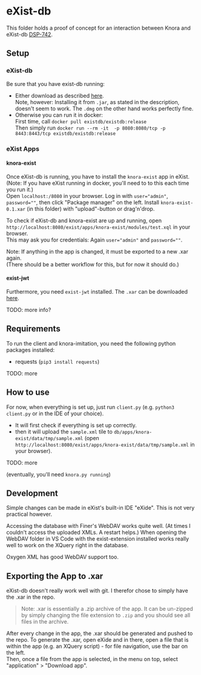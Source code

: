 # eXist-db

This folder holds a proof of concept for an interaction between Knora and eXist-db [DSP-742](https://dasch.myjetbrains.com/youtrack/issue/DSP-742).




## Setup

### eXist-db

Be sure that you have exist-db running:
* Either download as described [here](https://www.exist-db.org/exist/apps/doc/basic-installation).  
Note, however: Installing it from `.jar`, as stated in the description, doesn't seem to work. The `.dmg` on the other hand works perfectly fine.
* Otherwise you can run it in docker:  
First time, call `docker pull existdb/existdb:release`  
Then simply run `docker run --rm -it  -p 8080:8080/tcp -p 8443:8443/tcp existdb/existdb:release`


### eXist Apps

#### knora-exist

Once eXist-db is running, you have to install the `knora-exist` app in eXist.  
(Note: If you have eXist running in docker, you'll need to to this each time you run it.)  
Open `localhost:/8080` in your browser. Log in with `user="admin"`, `password=""`, then click "Package manager" on the left. Install `knora-exist-0.1.xar` (in this folder) with "upload"-button or drag'n'drop.

To check if eXist-db and knora-exist are up and running, open `http://localhost:8080/exist/apps/knora-exist/modules/test.xql` in your browser.  
This may ask you for credentials: Again `user="admin"` and `password=""`.

Note: If anything in the app is changed, it must be exported to a new .xar again.  
(There should be a better workflow for this, but for now it should do.)

#### exist-jwt

Furthermore, you need `exist-jwt` installed. The `.xar` can be downloaded [here](https://github.com/eXistSolutions/exist-jwt).

TODO: more info?


## Requirements

To run the client and knora-imitation, you need the following python packages installed:

* requests (`pip3 install requests`)

TODO: more

## How to use

For now, when everything is set up, just run `client.py` (e.g. `python3 client.py` or in the IDE of your choice).

* It will first check if everything is set up correctly.
* then it will upload the `sample.xml` tile to `db/apps/knora-exist/data/tmp/sample.xml` (open `http://localhost:8080/exist/apps/knora-exist/data/tmp/sample.xml` in your browser).

TODO: more

(eventually, you'll need `knora.py running`)


## Development

Simple changes can be made in eXist's built-in IDE "eXide". This is not very practical however.

Accessing the database with Finer's WebDAV works quite well. (At times I couldn't access the uploaded XMLs. A restart helps.) When opening the WebDAV folder in VS Code with the exist-extension installed works really well to work on the XQuery right in the database.

Oxygen XML has good WebDAV support too.


## Exporting the App to .xar

eXist-db doesn't really work well with git. I therefor chose to simply have the .xar in the repo.

> Note: .xar is essentially a .zip archive of the app. It can be un-zipped by simply changing the file extension to `.zip` and you should see all files in the archive.

After every change in the app, the .xar should be generated and pushed to the repo. To generate the .xar, open eXide and in there, open a file that is within the app (e.g. an XQuery script) - for file navigation, use the bar on the left.  
Then, once a file from the app is selected, in the menu on top, select "application" > "Download app".

